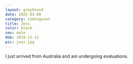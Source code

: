 ```yaml
---
layout: greyhound
date: 2025-03-08
category: comingsoon
title: Jess
color: black
sex: male
dob: 2019-12-12
pic: jess.jpg
---
```

I just arrived from Australia and am undergoing evaluations.

